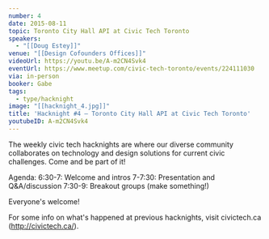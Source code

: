 ```yaml
---
number: 4
date: 2015-08-11
topic: Toronto City Hall API at Civic Tech Toronto
speakers:
  - "[[Doug Estey]]"
venue: "[[Design Cofounders Offices]]"
videoUrl: https://youtu.be/A-m2CN4Svk4
eventUrl: https://www.meetup.com/civic-tech-toronto/events/224111030
via: in-person
booker: Gabe
tags:
  - type/hacknight
image: "[[hacknight_4.jpg]]"
title: 'Hacknight #4 – Toronto City Hall API at Civic Tech Toronto'
youtubeID: A-m2CN4Svk4
---
```


The weekly civic tech hacknights are where our diverse community collaborates on technology and design solutions for current civic challenges. Come and be part of it!

Agenda:
6:30-7: Welcome and intros
7-7:30: Presentation and Q&A/discussion
7:30-9: Breakout groups (make something!)

Everyone's welcome!

For some info on what's happened at previous hacknights, visit civictech.ca (http://civictech.ca/).